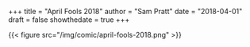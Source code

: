 +++
title = "April Fools 2018"
author = "Sam Pratt"
date = "2018-04-01"
draft = false
showthedate = true
+++

{{< figure src="/img/comic/april-fools-2018.png" >}}
